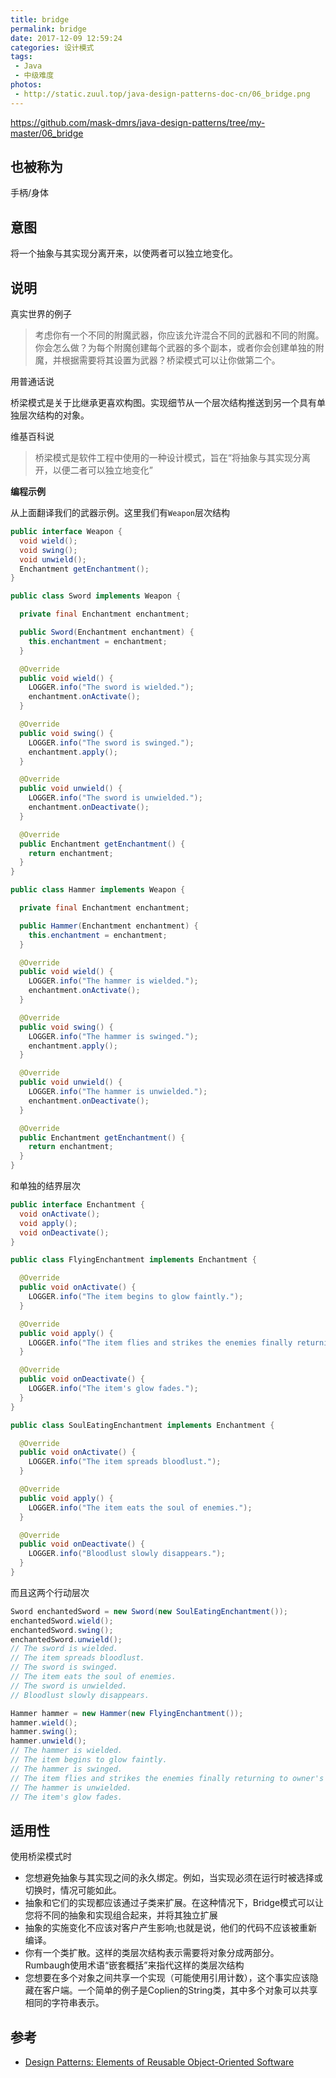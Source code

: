 ```yaml
---
title: bridge
permalink: bridge
date: 2017-12-09 12:59:24
categories: 设计模式
tags:
 - Java
 - 中级难度
photos:
 - http://static.zuul.top/java-design-patterns-doc-cn/06_bridge.png
---
```

https://github.com/mask-dmrs/java-design-patterns/tree/my-master/06_bridge
## 也被称为
手柄/身体

## 意图
将一个抽象与其实现分离开来，以使两者可以独立地变化。

## 说明

真实世界的例子

> 考虑你有一个不同的附魔武器，你应该允许混合不同的武器和不同的附魔。你会怎么做？为每个附魔创建每个武器的多个副本，或者你会创建单独的附魔，并根据需要将其设置为武器？桥梁模式可以让你做第二个。

用普通话说

桥梁模式是关于比继承更喜欢构图。实现细节从一个层次结构推送到另一个具有单独层次结构的对象。

维基百科说

> 桥梁模式是软件工程中使用的一种设计模式，旨在“将抽象与其实现分离开，以便二者可以独立地变化”

**编程示例**

从上面翻译我们的武器示例。这里我们有`Weapon`层次结构

```java
public interface Weapon {
  void wield();
  void swing();
  void unwield();
  Enchantment getEnchantment();
}

public class Sword implements Weapon {

  private final Enchantment enchantment;

  public Sword(Enchantment enchantment) {
    this.enchantment = enchantment;
  }

  @Override
  public void wield() {
    LOGGER.info("The sword is wielded.");
    enchantment.onActivate();
  }

  @Override
  public void swing() {
    LOGGER.info("The sword is swinged.");
    enchantment.apply();
  }

  @Override
  public void unwield() {
    LOGGER.info("The sword is unwielded.");
    enchantment.onDeactivate();
  }

  @Override
  public Enchantment getEnchantment() {
    return enchantment;
  }
}

public class Hammer implements Weapon {

  private final Enchantment enchantment;

  public Hammer(Enchantment enchantment) {
    this.enchantment = enchantment;
  }

  @Override
  public void wield() {
    LOGGER.info("The hammer is wielded.");
    enchantment.onActivate();
  }

  @Override
  public void swing() {
    LOGGER.info("The hammer is swinged.");
    enchantment.apply();
  }

  @Override
  public void unwield() {
    LOGGER.info("The hammer is unwielded.");
    enchantment.onDeactivate();
  }

  @Override
  public Enchantment getEnchantment() {
    return enchantment;
  }
}
```

和单独的结界层次

```java
public interface Enchantment {
  void onActivate();
  void apply();
  void onDeactivate();
}

public class FlyingEnchantment implements Enchantment {

  @Override
  public void onActivate() {
    LOGGER.info("The item begins to glow faintly.");
  }

  @Override
  public void apply() {
    LOGGER.info("The item flies and strikes the enemies finally returning to owner's hand.");
  }

  @Override
  public void onDeactivate() {
    LOGGER.info("The item's glow fades.");
  }
}

public class SoulEatingEnchantment implements Enchantment {

  @Override
  public void onActivate() {
    LOGGER.info("The item spreads bloodlust.");
  }

  @Override
  public void apply() {
    LOGGER.info("The item eats the soul of enemies.");
  }

  @Override
  public void onDeactivate() {
    LOGGER.info("Bloodlust slowly disappears.");
  }
}
```

而且这两个行动层次

```java
Sword enchantedSword = new Sword(new SoulEatingEnchantment());
enchantedSword.wield();
enchantedSword.swing();
enchantedSword.unwield();
// The sword is wielded.
// The item spreads bloodlust.
// The sword is swinged.
// The item eats the soul of enemies.
// The sword is unwielded.
// Bloodlust slowly disappears.

Hammer hammer = new Hammer(new FlyingEnchantment());
hammer.wield();
hammer.swing();
hammer.unwield();
// The hammer is wielded.
// The item begins to glow faintly.
// The hammer is swinged.
// The item flies and strikes the enemies finally returning to owner's hand.
// The hammer is unwielded.
// The item's glow fades.
```

## 适用性
使用桥梁模式时

* 您想避免抽象与其实现之间的永久绑定。例如，当实现必须在运行时被选择或切换时，情况可能如此。
* 抽象和它们的实现都应该通过子类来扩展。在这种情况下，Bridge模式可以让您将不同的抽象和实现组合起来，并将其独立扩展
* 抽象的实施变化不应该对客户产生影响;也就是说，他们的代码不应该被重新编译。
* 你有一个类扩散。这样的类层次结构表示需要将对象分成两部分。 Rumbaugh使用术语“嵌套概括”来指代这样的类层次结构
* 您想要在多个对象之间共享一个实现（可能使用引用计数），这个事实应该隐藏在客户端。一个简单的例子是Coplien的String类，其中多个对象可以共享相同的字符串表示。

## 参考

* [Design Patterns: Elements of Reusable Object-Oriented Software](http://www.amazon.com/Design-Patterns-Elements-Reusable-Object-Oriented/dp/0201633612)
